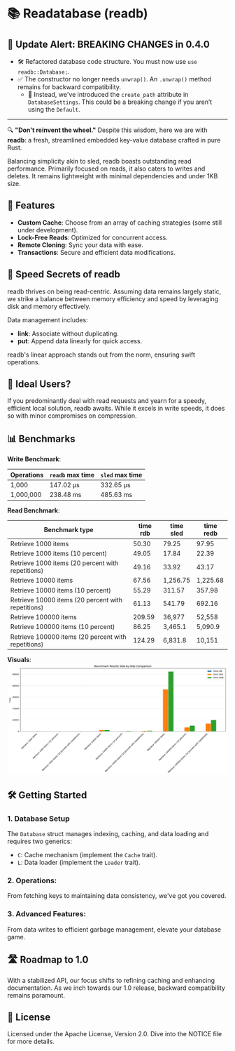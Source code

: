 # 📚 Readatabase (readb)

## 🚨 **Update Alert**: BREAKING CHANGES in 0.4.0
- 🛠 Refactored database code structure. You must now use `use readb::Database;`.
- ✅ The constructor no longer needs `unwrap()`. An `.unwrap()` method remains for backward compatibility.
   - 🔁 Instead, we've introduced the `create_path` attribute in `DatabaseSettings`. This could be a breaking change if you aren’t using the `Default`.

---

🔍 **"Don't reinvent the wheel."** Despite this wisdom, here we are with **readb**: a fresh, streamlined embedded key-value database crafted in pure Rust.

Balancing simplicity akin to sled, readb boasts outstanding read performance. Primarily focused on reads, it also caters to writes and deletes. It remains lightweight with minimal dependencies and under 1KB size.

## 🌟 Features
- **Custom Cache**: Choose from an array of caching strategies (some still under development).
- **Lock-Free Reads**: Optimized for concurrent access.
- **Remote Cloning**: Sync your data with ease.
- **Transactions**: Secure and efficient data modifications.

## 🚀 Speed Secrets of readb
readb thrives on being read-centric. Assuming data remains largely static, we strike a balance between memory efficiency and speed by leveraging disk and memory effectively.

Data management includes:
- **link**: Associate without duplicating.
- **put**: Append data linearly for quick access.

readb's linear approach stands out from the norm, ensuring swift operations.

## 🎯 Ideal Users?
If you predominantly deal with read requests and yearn for a speedy, efficient local solution, readb awaits. While it excels in write speeds, it does so with minor compromises on compression.

## 📊 Benchmarks

**Write Benchmark**:

| Operations | `readb` max time | `sled` max time |
|------------|------------------|-----------------|
| 1,000      | 147.02 µs        | 332.65 µs       |
| 1,000,000  | 238.48 ms        | 485.63 ms       |

**Read Benchmark**:

| Benchmark type                                           | time rdb   | time sled  | time redb  |
|----------------------------------------------------------|------------|------------|------------|
| Retrieve 1000 items                                      | 50.30      | 79.25      | 97.95      |
| Retrieve 1000 items (10 percent)                         | 49.05      | 17.84      | 22.39      |
| Retrieve 1000 items (20 percent with repetitions)        | 49.16      | 33.92      | 43.17      |
| Retrieve 10000 items                                     | 67.56      | 1,256.75   | 1,225.68   |
| Retrieve 10000 items (10 percent)                        | 55.29      | 311.57     | 357.98     |
| Retrieve 10000 items (20 percent with repetitions)       | 61.13      | 541.79     | 692.16     |
| Retrieve 100000 items                                    | 209.59     | 36,977     | 52,558     |
| Retrieve 100000 items (10 percent)                       | 86.25      | 3,465.1    | 5,090.9    |
| Retrieve 100000 items (20 percent with repetitions)      | 124.29     | 6,831.8    | 10,151     |

**Visuals**: ![graph](./info/img.png)

## 🛠 Getting Started

### 1. **Database Setup**
The `Database` struct manages indexing, caching, and data loading and requires two generics:
- `C`: Cache mechanism (implement the `Cache` trait).
- `L`: Data loader (implement the `Loader` trait).

### 2. **Operations**:
From fetching keys to maintaining data consistency, we've got you covered.

### 3. **Advanced Features**:
From data writes to efficient garbage management, elevate your database game.

## 🛣 Roadmap to 1.0
With a stabilized API, our focus shifts to refining caching and enhancing documentation. As we inch towards our 1.0 release, backward compatibility remains paramount.

## 📝 License
Licensed under the Apache License, Version 2.0. Dive into the NOTICE file for more details.